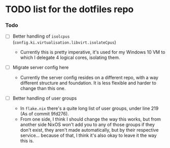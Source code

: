 # TODO list for the dotfiles repo

### Todo
- [ ] Better handling of `isolcpus` (`config.ki.virtualisation.libvirt.isolateCpus`)
    - Currently this is pretty imperative, it's used for my Windows 10 VM to which I delegate 4 logical cores, isolating them.

- [ ] Migrate server config here
    - Currently the server config resides on a different repo, with a way different structure and foundation. It is less flexible and harder to change than this one.

- [ ] Better handling of user groups
    - In `flake.nix` there's a quite long list of user groups, under line 219 (As of commit 9fd276).
    - From one side, I think I should change the way this works, but from another side NixOS won't add you to any of those groups if they don't exist, they aren't made automatically, but by their respective service... because of that, I think it's also okay to leave it the way this is.
